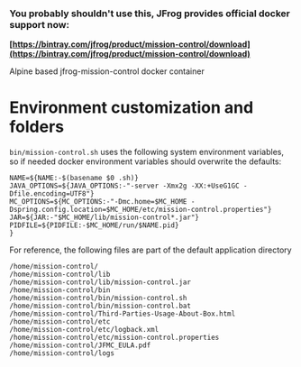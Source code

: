 ### You probably shouldn't use this, JFrog provides official docker support now:
**[https://bintray.com/jfrog/product/mission-control/download](https://bintray.com/jfrog/product/mission-control/download)**

Alpine based jfrog-mission-control docker container

# Environment customization and folders

`bin/mission-control.sh` uses the following system environment variables, so if needed docker environment variables should overwrite the defaults:

```
NAME=${NAME:-$(basename $0 .sh)}
JAVA_OPTIONS=${JAVA_OPTIONS:-"-server -Xmx2g -XX:+UseG1GC -Dfile.encoding=UTF8"}
MC_OPTIONS=${MC_OPTIONS:-"-Dmc.home=$MC_HOME -Dspring.config.location=$MC_HOME/etc/mission-control.properties"}
JAR=${JAR:-"$MC_HOME/lib/mission-control*.jar"}
PIDFILE=${PIDFILE:-$MC_HOME/run/$NAME.pid}
}
```

For reference, the following files are part of the default application directory

```
/home/mission-control/
/home/mission-control/lib
/home/mission-control/lib/mission-control.jar
/home/mission-control/bin
/home/mission-control/bin/mission-control.sh
/home/mission-control/bin/mission-control.bat
/home/mission-control/Third-Parties-Usage-About-Box.html
/home/mission-control/etc
/home/mission-control/etc/logback.xml
/home/mission-control/etc/mission-control.properties
/home/mission-control/JFMC_EULA.pdf
/home/mission-control/logs
```
